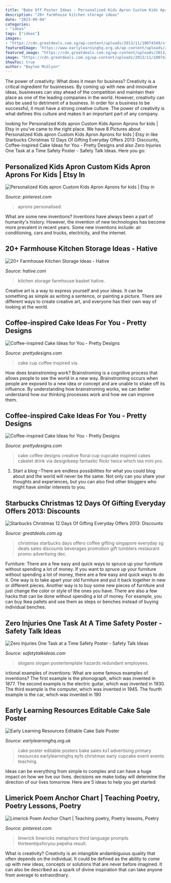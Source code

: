 ```yaml
---
title: "Bake Off Poster Ideas - Personalized Kids Apron Custom Kids Apron Aprons For Kids"
description: "20+ farmhouse kitchen storage ideas"
date: "2023-09-04"
categories:
- "ideas"
tags: ["ideas"]
images:
- "https://cdn.greatdeals.com.sg/wp-content/uploads/2013/11/10074349/starbucks-christmas-everyday-offers-2013.jpg"
featuredImage: "https://www.earlylearninghq.org.uk/wp-content/uploads/2011/02/Cake-sale-prev.jpg"
featured_image: "https://cdn.greatdeals.com.sg/wp-content/uploads/2013/11/10074349/starbucks-christmas-everyday-offers-2013.jpg"
image: "https://cdn.greatdeals.com.sg/wp-content/uploads/2013/11/10074349/starbucks-christmas-everyday-offers-2013.jpg"
ShowToc: true
author: "Baylee McGlynn"
---
```



The power of creativity: What does it mean for business?
Creativity is a critical ingredient for businesses. By coming up with new and innovative ideas, businesses can stay ahead of the competition and maintain their place as one of the leading companies in the world. However, creativity can also be used to detriment of a business. In order for a business to be successful, it must have a strong creative culture. The power of creativity is what defines this culture and makes it an important part of any company.

	

		
looking for Personalized Kids apron Custom Kids Apron Aprons for kids | Etsy in you've came to the right place. We have 8 Pictures about Personalized Kids apron Custom Kids Apron Aprons for kids | Etsy in like Starbucks Christmas 12 Days Of Gifting Everyday Offers 2013: Discounts, Coffee-inspired Cake Ideas for You - Pretty Designs and also Zero Injuries One Task at a Time Safety Poster - Safety Talk Ideas. Here you go:
		
    
## Personalized Kids Apron Custom Kids Apron Aprons For Kids | Etsy In

<img loading=lazy src="https://i.pinimg.com/736x/56/f5/56/56f5561719d482f52c375ec1e7660aaa.jpg" onerror="this.onerror=null;this.src='https://tse4.mm.bing.net/th?id=OIP.6QKJiD12ewNcxndi5p9OPwHaL5&amp;pid=15.1';" alt="Personalized Kids apron Custom Kids Apron Aprons for kids | Etsy in">

_Source: pinterest.com_

>aprons personalised. 

	

What are some new inventions?
Inventions have always been a part of humanity's history. However, the invention of new technologies has become more prevalent in recent years. Some new inventions include: air conditioning, cars and trucks, electricity, and the internet.

    
## 20+ Farmhouse Kitchen Storage Ideas - Hative

<img loading=lazy src="https://hative.com/wp-content/uploads/2017/04/farmhouse-kitchen-storage/9-farmhouse-kitchen-storage.jpg" onerror="this.onerror=null;this.src='https://tse4.mm.bing.net/th?id=OIP.3NL4OhjVQ4OJAGOvM0hfCQHaJ4&amp;pid=15.1';" alt="20+ Farmhouse Kitchen Storage Ideas - Hative">

_Source: hative.com_

>kitchen storage farmhouse basket hative. 

	

Creative art is a way to express yourself and your ideas. It can be something as simple as writing a sentence, or painting a picture. There are different ways to create creative art, and everyone has their own way of looking at the world.

    
## Coffee-inspired Cake Ideas For You - Pretty Designs

<img loading=lazy src="http://www.prettydesigns.com/wp-content/uploads/2015/01/Black-and-White-Cup-Cake.jpg" onerror="this.onerror=null;this.src='https://tse1.mm.bing.net/th?id=OIP.1zD6C4D-IqtQd7AvRUVzFgHaFj&amp;pid=15.1';" alt="Coffee-inspired Cake Ideas for You - Pretty Designs">

_Source: prettydesigns.com_

>cake cup coffee inspired via. 

	

How does brainstroming work?
Brainstroming is a cognitive process that allows people to see the world in a new way. Brainstroming occurs when people are exposed to a new idea or concept and are unable to shake off its influence. By understanding how brainstroming works, we can better understand how our thinking processes work and how we can improve them.

    
## Coffee-inspired Cake Ideas For You - Pretty Designs

<img loading=lazy src="http://www.prettydesigns.com/wp-content/uploads/2015/01/Floral-Coffee-Cake.jpg" onerror="this.onerror=null;this.src='https://tse3.mm.bing.net/th?id=OIP.GTHIPcqQdLKPiPPFnTj-AAHaFj&amp;pid=15.1';" alt="Coffee-inspired Cake Ideas for You - Pretty Designs">

_Source: prettydesigns.com_

>cake coffee designs creative floral cup cupcake inspired cakes cakelet drink via designbeep fantastic flickr twice which tea mini pro. 

	

1. Start a blog –There are endless possibilities for what you could blog about and the world will never be the same. Not only can you share your thoughts and experiences, but you can also find other bloggers who might have similar interests to you. 

    
## Starbucks Christmas 12 Days Of Gifting Everyday Offers 2013: Discounts

<img loading=lazy src="https://cdn.greatdeals.com.sg/wp-content/uploads/2013/11/10074349/starbucks-christmas-everyday-offers-2013.jpg" onerror="this.onerror=null;this.src='https://tse1.mm.bing.net/th?id=OIP.jVD-jmoUV_sBHKkL8exD2QHaKe&amp;pid=15.1';" alt="Starbucks Christmas 12 Days Of Gifting Everyday Offers 2013: Discounts">

_Source: greatdeals.com.sg_

>christmas starbucks days offers coffee gifting singapore everyday sg deals sales discounts beverages promotion gift tumblers restaurant promo advertising dec. 

	

Furniture: There are a few easy and quick ways to spruce up your furniture without spending a lot of money.
If you want to spruce up your furniture without spending a lot of money, there are a few easy and quick ways to do it. One way is to take apart your old furniture and put it back together in new or different pieces. Another way is to buy some new pieces of furniture and just change the color or style of the ones you have. There are also a few hacks that can be done without spending a lot of money. For example, you can buy Ikea pallets and use them as steps or benches instead of buying individual benches.

    
## Zero Injuries One Task At A Time Safety Poster - Safety Talk Ideas

<img loading=lazy src="https://www.safetytalkideas.com/wp-content/uploads/2017/10/Zero-injuries-on-task-at-a-time-safety-talk-safety-poster-picture-e1508869940506.png" onerror="this.onerror=null;this.src='https://tse1.mm.bing.net/th?id=OIP.6asIsf9ZQCnOMkvdYEzsRgHaJ4&amp;pid=15.1';" alt="Zero Injuries One Task at a Time Safety Poster - Safety Talk Ideas">

_Source: safetytalkideas.com_

>slogans slogan postertemplate hazards redundant employees. 

	

ictional examples of inventions: What are some famous examples of inventions?
The first example is the phonograph, which was invented in 1877. The second example is the electric guitar, which was invented in 1930. The third example is the computer, which was invented in 1945. The fourth example is the car, which was invented in 190
    
## Early Learning Resources Editable Cake Sale Poster

<img loading=lazy src="https://www.earlylearninghq.org.uk/wp-content/uploads/2011/02/Cake-sale-prev.jpg" onerror="this.onerror=null;this.src='https://tse3.mm.bing.net/th?id=OIP.y8ofKEHdbcTyvzSifJY1KAHaKg&amp;pid=15.1';" alt="Early Learning Resources Editable Cake Sale Poster">

_Source: earlylearninghq.org.uk_

>cake poster editable posters bake sales ks1 advertising primary resources earlylearninghq eyfs christmas early cupcake event events teaching. 

	

Ideas can be everything from simple to complex and can have a huge impact on how we live our lives. decisions we make today will determine the direction of our lives tomorrow. Here are 5 ideas to help you get started:

    
## Limerick Poem Anchor Chart | Teaching Poetry, Poetry Lessons, Poetry

<img loading=lazy src="https://i.pinimg.com/736x/56/6d/20/566d20c4e538fa6695ead25cf7e0589b.jpg" onerror="this.onerror=null;this.src='https://tse2.mm.bing.net/th?id=OIP.ZyxNLhKCi9fNdlNXDaxS0QHaNJ&amp;pid=15.1';" alt="Limerick Poem Anchor Chart | Teaching poetry, Poetry lessons, Poetry">

_Source: pinterest.com_

>limerick limericks metaphors third language prompts thirteentipsforyou pepeha result. 

	

What is creativity?
Creativity is an intangible andambiguous quality that often depends on the individual. It could be defined as the ability to come up with new ideas, concepts or solutions that are never before imagined. It can also be described as a spark of divine inspiration that can take anyone from average to extraordinary.

